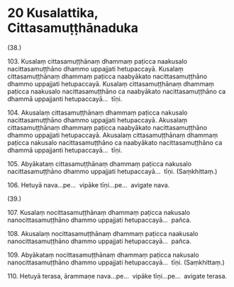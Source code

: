 

# 20 Kusalattika, Cittasamuṭṭhānaduka


(38.)

103\. Kusalaṃ cittasamuṭṭhānaṃ dhammaṃ paṭicca naakusalo nacittasamuṭṭhāno dhammo uppajjati hetupaccayā. Kusalaṃ cittasamuṭṭhānaṃ dhammaṃ paṭicca naabyākato nacittasamuṭṭhāno dhammo uppajjati hetupaccayā. Kusalaṃ cittasamuṭṭhānaṃ dhammaṃ paṭicca naakusalo nacittasamuṭṭhāno ca naabyākato nacittasamuṭṭhāno ca dhammā uppajjanti hetupaccayā…  tīṇi.

104\. Akusalaṃ cittasamuṭṭhānaṃ dhammaṃ paṭicca nakusalo nacittasamuṭṭhāno dhammo uppajjati hetupaccayā. Akusalaṃ cittasamuṭṭhānaṃ dhammaṃ paṭicca naabyākato nacittasamuṭṭhāno dhammo uppajjati hetupaccayā. Akusalaṃ cittasamuṭṭhānaṃ dhammaṃ paṭicca nakusalo nacittasamuṭṭhāno ca naabyākato nacittasamuṭṭhāno ca dhammā uppajjanti hetupaccayā…  tīṇi.

105\. Abyākataṃ cittasamuṭṭhānaṃ dhammaṃ paṭicca nakusalo nacittasamuṭṭhāno dhammo uppajjati hetupaccayā…  tīṇi. (Saṃkhittaṃ.)

106\. Hetuyā nava…pe…  vipāke tīṇi…pe…  avigate nava.

(39.)

107\. Kusalaṃ nocittasamuṭṭhānaṃ dhammaṃ paṭicca nakusalo nanocittasamuṭṭhāno dhammo uppajjati hetupaccayā…  pañca.

108\. Akusalaṃ nocittasamuṭṭhānaṃ dhammaṃ paṭicca naakusalo nanocittasamuṭṭhāno dhammo uppajjati hetupaccayā…  pañca.

109\. Abyākataṃ nocittasamuṭṭhānaṃ dhammaṃ paṭicca nakusalo nanocittasamuṭṭhāno dhammo uppajjati hetupaccayā…  tīṇi. (Saṃkhittaṃ.)

110\. Hetuyā terasa, ārammaṇe nava…pe…  vipāke tīṇi…pe…  avigate terasa.



